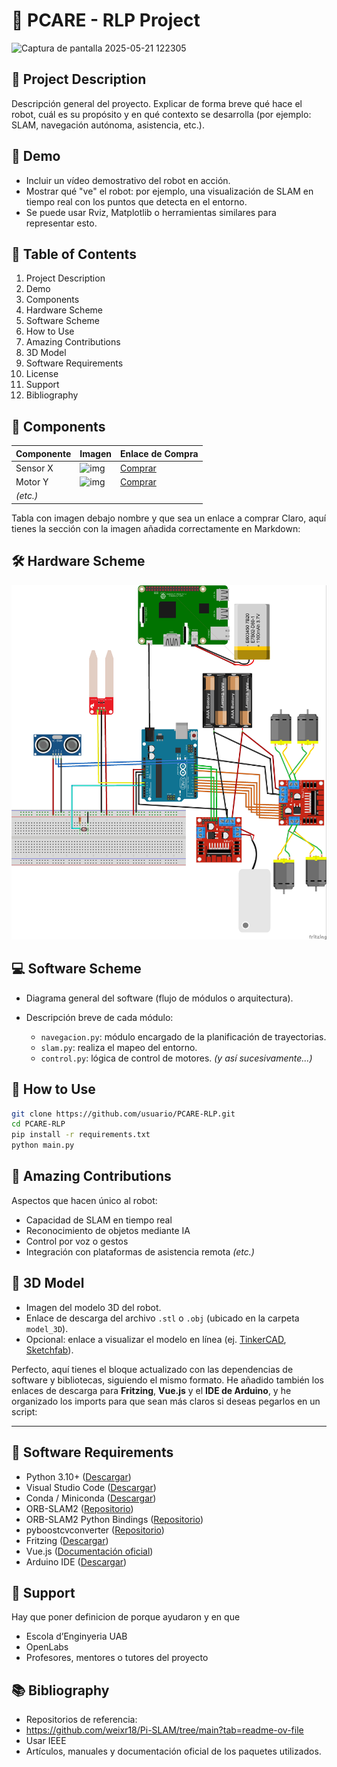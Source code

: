 
# 🧠 PCARE - RLP Project

<img width="300" alt="Captura de pantalla 2025-05-21 122305" src="https://github.com/user-attachments/assets/7b2c1426-09a6-4849-b208-ec65227c055f" />


## 📘 Project Description

Descripción general del proyecto. Explicar de forma breve qué hace el robot, cuál es su propósito y en qué contexto se desarrolla (por ejemplo: SLAM, navegación autónoma, asistencia, etc.).

## 🎥 Demo

* Incluir un vídeo demostrativo del robot en acción.
* Mostrar qué "ve" el robot: por ejemplo, una visualización de SLAM en tiempo real con los puntos que detecta en el entorno.
* Se puede usar Rviz, Matplotlib o herramientas similares para representar esto.

## 🧭 Table of Contents

1. Project Description
2. Demo
3. Components
4. Hardware Scheme
5. Software Scheme
6. How to Use
7. Amazing Contributions
8. 3D Model
9. Software Requirements
10. License
11. Support
12. Bibliography

## 🔩 Components

| Componente | Imagen                 | Enlace de Compra       |
| ---------- | ---------------------- | ---------------------- |
| Sensor X   | ![img](ruta/a/img.jpg) | [Comprar](https://...) |
| Motor Y    | ![img](...)            | [Comprar](...)         |
| *(etc.)*   |                        |                        |

Tabla con imagen debajo nombre y que sea un enlace a comprar
Claro, aquí tienes la sección con la imagen añadida correctamente en Markdown:


## 🛠️ Hardware Scheme

![Esquema del hardware](Designs/fritzing.jpg)


## 💻 Software Scheme

* Diagrama general del software (flujo de módulos o arquitectura).
* Descripción breve de cada módulo:

  * `navegacion.py`: módulo encargado de la planificación de trayectorias.
  * `slam.py`: realiza el mapeo del entorno.
  * `control.py`: lógica de control de motores.
    *(y así sucesivamente...)*

## 🚀 How to Use

```bash
git clone https://github.com/usuario/PCARE-RLP.git  
cd PCARE-RLP  
pip install -r requirements.txt  
python main.py
```

## 🌟 Amazing Contributions

Aspectos que hacen único al robot:

* Capacidad de SLAM en tiempo real
* Reconocimiento de objetos mediante IA
* Control por voz o gestos
* Integración con plataformas de asistencia remota
  *(etc.)*

## 🧱 3D Model

* Imagen del modelo 3D del robot.
* Enlace de descarga del archivo `.stl` o `.obj` (ubicado en la carpeta `model_3D`).
* Opcional: enlace a visualizar el modelo en línea (ej. [TinkerCAD](https://www.tinkercad.com/), [Sketchfab](https://sketchfab.com/)).


Perfecto, aquí tienes el bloque actualizado con las dependencias de software y bibliotecas, siguiendo el mismo formato. He añadido también los enlaces de descarga para **Fritzing**, **Vue.js** y el **IDE de Arduino**, y he organizado los imports para que sean más claros si deseas pegarlos en un script:

---

## 💾 Software Requirements

* Python 3.10+ ([Descargar](https://www.python.org/))
* Visual Studio Code ([Descargar](https://code.visualstudio.com/))
* Conda / Miniconda ([Descargar](https://docs.conda.io/en/latest/miniconda.html))
* ORB-SLAM2 ([Repositorio](https://github.com/raulmur/ORB_SLAM2))
* ORB-SLAM2 Python Bindings ([Repositorio](https://github.com/GiordanoLaminetti/ORB_SLAM2-PythonBindings/tree/master))
* pyboostcvconverter ([Repositorio](https://github.com/Algomorph/pyboostcvconverter/tree/master))
* Fritzing ([Descargar](https://fritzing.org/download/))
* Vue.js ([Documentación oficial](https://vuejs.org/))
* Arduino IDE ([Descargar](https://www.arduino.cc/en/software))


## 🏫 Support
Hay que poner definicion de porque ayudaron y en que
* Escola d’Enginyeria UAB
* OpenLabs
* Profesores, mentores o tutores del proyecto

## 📚 Bibliography

* Repositorios de referencia:
* https://github.com/weixr18/Pi-SLAM/tree/main?tab=readme-ov-file
* Usar IEEE
* Artículos, manuales y documentación oficial de los paquetes utilizados.

